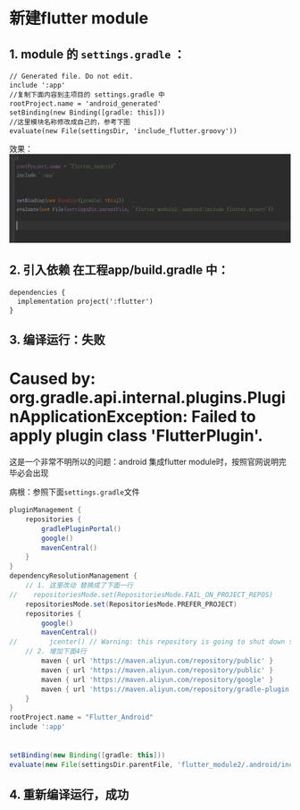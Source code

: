 # 新建flutter module

## 1. module 的 `settings.gradle` ：
```
// Generated file. Do not edit.
include ':app'
//复制下面内容到主项目的 settings.gradle 中
rootProject.name = 'android_generated'
setBinding(new Binding([gradle: this]))
//这里模块名称修改成自己的，参考下图
evaluate(new File(settingsDir, 'include_flutter.groovy'))
```
效果：
![settings](/res/flutter/flutter_2.png)

## 2. 引入依赖 在工程app/build.gradle 中：
```
dependencies {
  implementation project(':flutter')
}
```
## 3. 编译运行：失败
# Caused by: org.gradle.api.internal.plugins.PluginApplicationException: Failed to apply plugin class 'FlutterPlugin'.  
这是一个非常不明所以的问题：android 集成flutter module时，按照官网说明完毕必会出现  

病根：参照下面`settings.gradle`文件
```groovy
pluginManagement {
    repositories {
        gradlePluginPortal()
        google()
        mavenCentral()
    }
}
dependencyResolutionManagement {
    // 1. 这里改动 替换成了下面一行
//    repositoriesMode.set(RepositoriesMode.FAIL_ON_PROJECT_REPOS)
    repositoriesMode.set(RepositoriesMode.PREFER_PROJECT)
    repositories {
        google()
        mavenCentral()
//        jcenter() // Warning: this repository is going to shut down soon
    // 2. 增加下面4行
        maven { url 'https://maven.aliyun.com/repository/public' }
        maven { url 'https://maven.aliyun.com/repository/public' }
        maven { url 'https://maven.aliyun.com/repository/google' }
        maven { url 'https://maven.aliyun.com/repository/gradle-plugin' }
    }
}
rootProject.name = "Flutter_Android"
include ':app'


setBinding(new Binding([gradle: this]))
evaluate(new File(settingsDir.parentFile, 'flutter_module2/.android/include_flutter.groovy'))

```
## 4. 重新编译运行，成功



